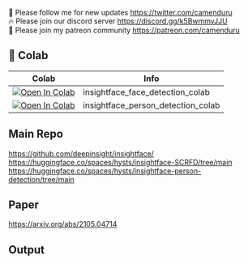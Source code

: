 🐣 Please follow me for new updates https://twitter.com/camenduru <br />
🔥 Please join our discord server https://discord.gg/k5BwmmvJJU <br />
🥳 Please join my patreon community https://patreon.com/camenduru <br />

## 🦒 Colab

| Colab | Info
| --- | --- |
[![Open In Colab](https://colab.research.google.com/assets/colab-badge.svg)](https://colab.research.google.com/github/camenduru/insightface-colab/blob/main/insightface_face_detection_colab.ipynb) | insightface_face_detection_colab
[![Open In Colab](https://colab.research.google.com/assets/colab-badge.svg)](https://colab.research.google.com/github/camenduru/insightface-colab/blob/main/insightface_person_detection_colab.ipynb) | insightface_person_detection_colab

## Main Repo
https://github.com/deepinsight/insightface/ <br />
https://huggingface.co/spaces/hysts/insightface-SCRFD/tree/main <br />
https://huggingface.co/spaces/hysts/insightface-person-detection/tree/main <br />

## Paper
https://arxiv.org/abs/2105.04714

## Output

